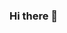 ### Hi there 👋

<!-- 
**astelrastogi/astelrastogi** is a ✨ _special_ ✨ repository because its `README.md` (this file) appears on your GitHub profile.

Here are some ideas to get you started:

- 🔭 I’m currently working on ...
- 🌱 I’m currently learning ...
- 👯 I’m looking to collaborate on ...
- 🤔 I’m looking for help with ...
- 💬 Ask me about ...
- 📫 How to reach me: ...
- 😄 Pronouns: ...
- ⚡ Fun fact: ... -->




<!-- ![Visitor Count](https://profile-counter.glitch.me/astelrastogi/count.svg) -->

  
<!-- <img align="left" src="https://github-readme-stats.vercel.app/api?username=astelrastogi&count_private=true&show_icons=true&theme=default" /> -->

